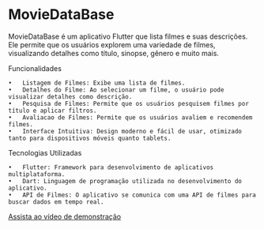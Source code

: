# MovieDataBase

MovieDataBase é um aplicativo Flutter que lista filmes e suas descrições. Ele permite que os usuários explorem uma variedade de filmes, visualizando detalhes como título, sinopse, gênero e muito mais.

Funcionalidades

	•	Listagem de Filmes: Exibe uma lista de filmes.
	•	Detalhes do Filme: Ao selecionar um filme, o usuário pode visualizar detalhes como descrição.
	•	Pesquisa de Filmes: Permite que os usuários pesquisem filmes por título e aplicar filtros.
	•	Avaliacao de Filmes: Permite que os usuários avaliem e recomendem filmes.
	•	Interface Intuitiva: Design moderno e fácil de usar, otimizado tanto para dispositivos móveis quanto tablets.

Tecnologias Utilizadas

	•	Flutter: Framework para desenvolvimento de aplicativos multiplataforma.
	•	Dart: Linguagem de programação utilizada no desenvolvimento do aplicativo.
	•	API de Filmes: O aplicativo se comunica com uma API de filmes para buscar dados em tempo real.

[Assista ao vídeo de demonstração](https://youtube.com/shorts/wgci-8yzN8o)